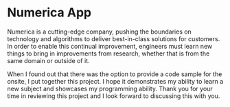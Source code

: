 # Numerica App
Numerica is a cutting-edge company, pushing the boundaries on technology and algorithms to deliver best-in-class solutions for customers. In order to enable this continual improvement, engineers must learn new things to bring in improvements from research, whether that is from the same domain or outside of it.

When I found out that there was the option to provide a code sample for the onsite, I put together this project. I hope it demonstrates my ability to learn a new subject and showcases my programming ability. Thank you for your time in reviewing this project and I look forward to discussing this with you.
